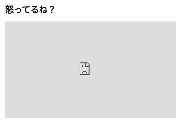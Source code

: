 <h1>怒ってるね？</h1>

<iframe width="560" height="315" src="https://www.youtube.com/embed/AcjHCVABHZs" frameborder="0" allow="accelerometer; autoplay; encrypted-media; gyroscope; picture-in-picture" allowfullscreen></iframe>
